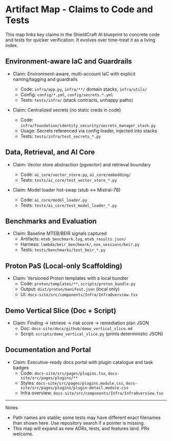 # Artifact Map - Claims to Code and Tests

This map links key claims in the ShieldCraft AI blueprint to concrete code and tests for quicker verification. It evolves over time-treat it as a living index.

## Environment-aware IaC and Guardrails
- Claim: Environment-aware, multi-account IaC with explicit naming/tagging and guardrails
  - Code: `infra/app.py`, `infra/**/` domain stacks, `infra/utils/`
  - Config: `config/*.yml`, `config/secrets.*.yml`
  - Tests: `tests/infra/` (stack contracts, unhappy paths)

- Claim: Centralized secrets (no static creds in code)
  - Code: `infra/foundation/identity_security/secrets_manager_stack.py`
  - Usage: Secrets referenced via config loader, injected into stacks
  - Tests: `tests/infra/test_secrets_*.py`

## Data, Retrieval, and AI Core
- Claim: Vector store abstraction (pgvector) and retrieval boundary
  - Code: `ai_core/vector_store.py`, `ai_core/embedding/`
  - Tests: `tests/ai_core/test_vector_store_*.py`

- Claim: Model loader hot-swap (stub ↔ Mistral-7B)
  - Code: `ai_core/model_loader.py`
  - Tests: `tests/ai_core/test_model_loader_*.py`

## Benchmarks and Evaluation
- Claim: Baseline MTEB/BEIR signals captured
  - Artifacts: `mteb_benchmark.log`, `mteb_results.json/`
  - Harness: `lambda/beir_benchmark/`, `nox_sessions/beir.py`
  - Tests: `tests/benchmarks/test_beir_*.py`

## Proton PaS (Local-only Scaffolding)
- Claim: Versioned Proton templates with a local bundler
  - Code: `proton/templates/**`, `scripts/proton_bundle.py`
  - Output: `dist/proton/manifest.json` (local only)
  - UI: `docs-site/src/components/Infra/InfraOverview.tsx`

## Demo Vertical Slice (Doc + Script)
- Claim: Finding → retrieve → risk score → remediation plan JSON
  - Doc: `docs-site/docs/github/demo_vertical_slice.md`
  - Script: `scripts/demo_vertical_slice.py` (prints deterministic JSON)

## Documentation and Portal
- Claim: Executive-ready docs portal with plugin catalogue and task badges
  - Code: `docs-site/src/pages/plugins.tsx`, `docs-site/src/pages/plugins/**`
  - Styles: `docs-site/src/pages/plugins.module.css`, `docs-site/src/pages/plugins/plugin-detail.module.css`
  - Infra overview: `docs-site/src/components/Infra/InfraOverview.tsx`

---

Notes
- Path names are stable; some tests may have different exact filenames than shown here. Use repository search if a pointer is missing.
- This map will expand as new ADRs, tests, and features land. PRs welcome.

